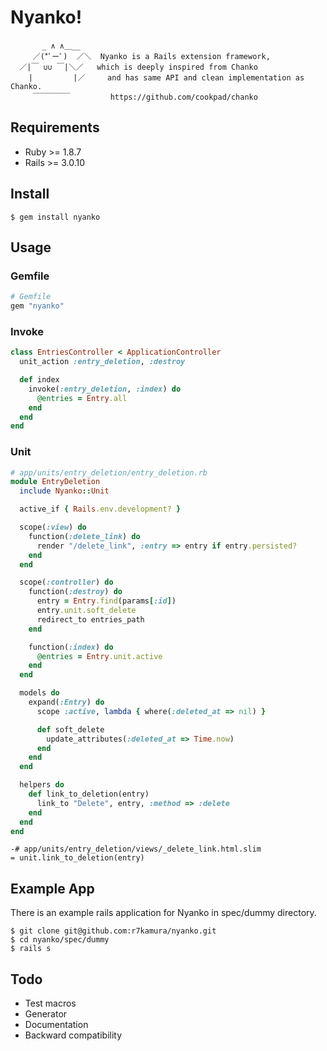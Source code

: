 # Nyanko!

```
       _ ∧ ∧＿__
     ／(*ﾟーﾟ)  ／＼  Nyanko is a Rails extension framework,
  ／|￣ ∪∪ ￣|＼／   which is deeply inspired from Chanko
    |         |／     and has same API and clean implementation as Chanko.
     ￣￣￣￣￣         https://github.com/cookpad/chanko
```


## Requirements
* Ruby >= 1.8.7
* Rails >= 3.0.10


## Install
```
$ gem install nyanko
```


## Usage

### Gemfile
```ruby
# Gemfile
gem "nyanko"
```

### Invoke
```ruby
class EntriesController < ApplicationController
  unit_action :entry_deletion, :destroy

  def index
    invoke(:entry_deletion, :index) do
      @entries = Entry.all
    end
  end
end
```

### Unit
```ruby
# app/units/entry_deletion/entry_deletion.rb
module EntryDeletion
  include Nyanko::Unit

  active_if { Rails.env.development? }

  scope(:view) do
    function(:delete_link) do
      render "/delete_link", :entry => entry if entry.persisted?
    end
  end

  scope(:controller) do
    function(:destroy) do
      entry = Entry.find(params[:id])
      entry.unit.soft_delete
      redirect_to entries_path
    end

    function(:index) do
      @entries = Entry.unit.active
    end
  end

  models do
    expand(:Entry) do
      scope :active, lambda { where(:deleted_at => nil) }

      def soft_delete
        update_attributes(:deleted_at => Time.now)
      end
    end
  end

  helpers do
    def link_to_deletion(entry)
      link_to "Delete", entry, :method => :delete
    end
  end
end
```

```
-# app/units/entry_deletion/views/_delete_link.html.slim
= unit.link_to_deletion(entry)
```


## Example App
There is an example rails application for Nyanko in spec/dummy directory.
```
$ git clone git@github.com:r7kamura/nyanko.git
$ cd nyanko/spec/dummy
$ rails s
```


## Todo
* Test macros
* Generator
* Documentation
* Backward compatibility
